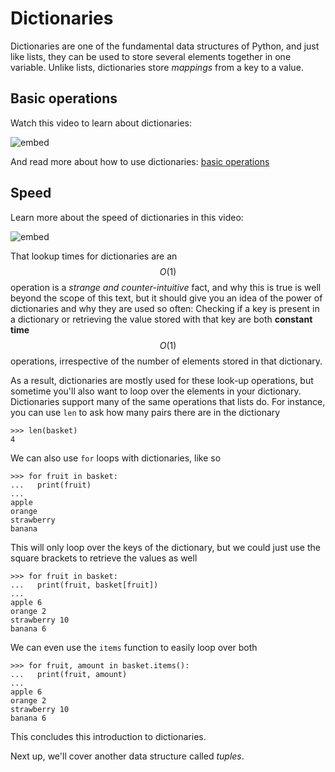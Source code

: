 # Dictionaries

Dictionaries are one of the fundamental data structures of Python, and
just like lists, they can be used to store several elements together in
one variable. Unlike lists, dictionaries store *mappings* from a key to a
value.

## Basic operations

Watch this video to learn about dictionaries:

![embed](https://api.eu.kaltura.com/p/120/sp/12000/embedIframeJs/uiconf_id/23449960/partner_id/120?iframeembed=true&playerId=kaltura_player&entry_id=0_80k74cvx&flashvars[streamerType]=auto&amp;flashvars[localizationCode]=en_US&amp;flashvars[leadWithHTML5]=true&amp;flashvars[sideBarContainer.plugin]=true&amp;flashvars[sideBarContainer.position]=left&amp;flashvars[sideBarContainer.clickToClose]=true&amp;flashvars[chapters.plugin]=true&amp;flashvars[chapters.layout]=vertical&amp;flashvars[chapters.thumbnailRotator]=false&amp;flashvars[streamSelector.plugin]=true&amp;flashvars[EmbedPlayer.SpinnerTarget]=videoHolder&amp;flashvars[dualScreen.plugin]=true&amp;flashvars[hotspots.plugin]=1&amp;flashvars[Kaltura.addCrossoriginToIframe]=true&amp;&wid=0_zmx8rsom)

And read more about how to use dictionaries: [basic operations](basic-operations/)

## Speed

Learn more about the speed of dictionaries in this video:

![embed](https://api.eu.kaltura.com/p/120/sp/12000/embedIframeJs/uiconf_id/23449960/partner_id/120?iframeembed=true&playerId=kaltura_player&entry_id=0_mjatxx9k&flashvars[streamerType]=auto&amp;flashvars[localizationCode]=en_US&amp;flashvars[leadWithHTML5]=true&amp;flashvars[sideBarContainer.plugin]=true&amp;flashvars[sideBarContainer.position]=left&amp;flashvars[sideBarContainer.clickToClose]=true&amp;flashvars[chapters.plugin]=true&amp;flashvars[chapters.layout]=vertical&amp;flashvars[chapters.thumbnailRotator]=false&amp;flashvars[streamSelector.plugin]=true&amp;flashvars[EmbedPlayer.SpinnerTarget]=videoHolder&amp;flashvars[dualScreen.plugin]=true&amp;flashvars[hotspots.plugin]=1&amp;flashvars[Kaltura.addCrossoriginToIframe]=true&amp;&wid=0_t24tqi37)


That lookup times for dictionaries are an $$O(1)$$ operation is a *strange and counter-intuitive* fact, and why this is true is well
beyond the scope of this text, but it should give you an idea of the power of
dictionaries and why they are used so often: Checking if a key is present in a
dictionary or retrieving the value stored with that key are both **constant
time** $$O(1)$$ operations, irrespective of the number of elements
stored in that dictionary.

As a result, dictionaries are mostly used for these look-up operations, but
sometime you'll also want to loop over the elements in your dictionary.
Dictionaries support many of the same operations that lists do. For instance,
you can use `len` to ask how many pairs there are in the dictionary

    >>> len(basket)
    4

We can also use `for` loops with dictionaries, like so

    >>> for fruit in basket:
    ...   print(fruit)
    ...
    apple
    orange
    strawberry
    banana

This will only loop over the keys of the dictionary, but we could just use the
square brackets to retrieve the values as well

    >>> for fruit in basket:
    ...   print(fruit, basket[fruit])
    ...
    apple 6
    orange 2
    strawberry 10
    banana 6

We can even use the `items` function to easily loop over both

    >>> for fruit, amount in basket.items():
    ...   print(fruit, amount)
    ...
    apple 6
    orange 2
    strawberry 10
    banana 6

This concludes this introduction to dictionaries.

Next up, we'll cover another data structure called *tuples*.
